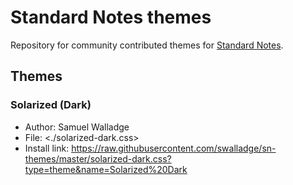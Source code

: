 
# Standard Notes themes

Repository for community contributed themes for [Standard
Notes](https://standardnotes.org/).


## Themes

### Solarized (Dark)

- Author: Samuel Walladge
- File: <./solarized-dark.css>
- Install link: <https://raw.githubusercontent.com/swalladge/sn-themes/master/solarized-dark.css?type=theme&name=Solarized%20Dark>
